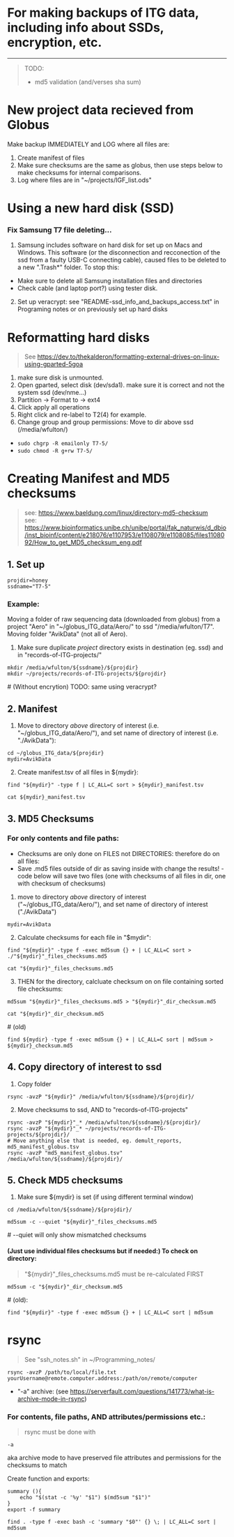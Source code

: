 # For making backups of ITG data, including info about SSDs, encryption, etc. 
-------------------------------------------------------------------------------


> TODO:
> - md5 validation (and/verses sha sum)

# New project data recieved from Globus
Make backup IMMEDIATELY and LOG where all files are:
1. Create manifest of files
2. Make sure checksums are the same as globus, then use steps below to make checksums for internal comparisons. 
3. Log where files are in "~/projects/IGF\_list.ods"

# Using a new hard disk (SSD)
### Fix Samsung T7 file deleting...
 1. Samsung includes software on hard disk for set up on Macs and Windows. This software (or the disconnection and recconection of the ssd from a faulty USB-C connecting cable), caused files to be deleted to a new ".Trash\*" folder. To stop this:
 - Make sure to delete all Samsung installation files and directories
 - Check cable (and laptop port?) using tester disk.  
 2. Set up veracrypt: see "README-ssd_info_and_backups_access.txt" in Programing notes or on previously set up hard disks
# Reformatting hard disks
> See https://dev.to/thekalderon/formatting-external-drives-on-linux-using-gparted-5goa
 1. make sure disk is unmounted.
 2. Open gparted, select disk (dev/sda1). make sure it is correct and not the system ssd (dev/nme...)
 3. Partition -> Format to -> ext4
 4. Click apply all operations
 5. Right click and re-label to T2(4) for example.  
 6. Change group and group permissions: Move to dir above ssd (/media/wfulton/)  
  - `sudo chgrp -R emailonly T7-5/` 
  - `sudo chmod -R g+rw T7-5/`
# Creating Manifest and MD5 checksums 
> see: https://www.baeldung.com/linux/directory-md5-checksum  
> see: https://www.bioinformatics.unibe.ch/unibe/portal/fak_naturwis/d_dbio/inst_bioinf/content/e218076/e1107953/e1108079/e1108085/files1108092/How_to_get_MD5_checksum_eng.pdf

## 1. Set up  
```  
projdir=honey
ssdname="T7-5"
```  

### Example:
Moving a folder of raw sequencing data (downloaded from globus) from a project "Aero" in "~/globus_ITG_data/Aero/" to ssd "/media/wfulton/T7". Moving folder "AvikData" (not all of Aero).  
 1. Make sure duplicate _project_ directory exists in destination (eg. ssd) and in "records-of-ITG-projects/"

```
mkdir /media/wfulton/${ssdname}/${projdir}
mkdir ~/projects/records-of-ITG-projects/${projdir}
```
  \# (Without encrytion) TODO: same using veracrypt?

## 2. Manifest
 1. Move to directory _above_ directory of interest (i.e. "~/globus_ITG_data/Aero/"), and set name of directory of interest (i.e. "./AvikData"):  

```
cd ~/globus_ITG_data/${projdir}
mydir=AvikData
```
  
 2. Create manifest.tsv of all files in ${mydir}:  

```
find "${mydir}" -type f | LC_ALL=C sort > ${mydir}_manifest.tsv
```
  

```
cat ${mydir}_manifest.tsv
```


## 3. MD5 Checksums
### For only contents and file paths:
 - Checksums are only done on FILES not DIRECTORIES: therefore do on all files:
 - Save .md5 files outside of dir as saving inside with change the results! - code below will save two files (one with checksums of all files in dir, one with checksum of checksums)

 1. move to directory _above_ directory of interest ("~/globus_ITG_data/Aero/"), and set name of directory of interest ("./AvikData")

```
mydir=AvikData
```

 2. Calculate checksums for each file in "$mydir":  

```
find "${mydir}" -type f -exec md5sum {} + | LC_ALL=C sort > ./"${mydir}"_files_checksums.md5
```
  

```
cat "${mydir}"_files_checksums.md5
```
  
 3. THEN for the directory, calcluate checksum on on file containing sorted file checksums:  

```
md5sum "${mydir}"_files_checksums.md5 > "${mydir}"_dir_checksum.md5
```
  

```
cat "${mydir}"_dir_checksum.md5
```

\# (old) 
```
find ${mydir} -type f -exec md5sum {} + | LC_ALL=C sort | md5sum > ${mydir}_checksum.md5
```


## 4. Copy directory of interest to ssd
1. Copy folder

```
rsync -avzP "${mydir}" /media/wfulton/${ssdname}/${projdir}/
```

2. Move checksums to ssd, AND to "records-of-ITG-projects"

```
rsync -avzP "${mydir}"_* /media/wfulton/${ssdname}/${projdir}/
rsync -avzP "${mydir}"_* ~/projects/records-of-ITG-projects/${projdir}/
# Move anything else that is needed, eg. demult_reports, md5_manifest_globus.tsv
rsync -avzP "md5_manifest_globus.tsv" /media/wfulton/${ssdname}/${projdir}/

```


## 5. Check MD5 checksums
 1. Make sure ${mydir} is set (if using different terminal window)  

```
cd /media/wfulton/${ssdname}/${projdir}/
```


```
md5sum -c --quiet "${mydir}"_files_checksums.md5
```
  \# --quiet will only show mismatched checksums  
#### (Just use individual files checksums but if needed:) To check on directory: 
 > "${mydir}"\_files\_checksums.md5 must be re-calculated FIRST  

```
md5sum -c "${mydir}"_dir_checksum.md5
```

\# (old): 
```
find "${mydir}" -type f -exec md5sum {} + | LC_ALL=C sort | md5sum
```
 


# rsync
> See "ssh\_notes.sh" in ~/Programming\_notes/


```
rsync -avzP /path/to/local/file.txt yourUsername@remote.computer.address:/path/on/remote/computer
```

 - "-a" archive: (see https://serverfault.com/questions/141773/what-is-archive-mode-in-rsync)
### For contents, file paths, AND attributes/permissions etc.:
> rsync must be done with 
```
-a
```
 aka archive mode to have preserved file attributes and permissions for the checksums to match

Create function and exports:  

```
summary (){
    echo "$(stat -c '%y' "$1") $(md5sum "$1")"
}
export -f summary
```


```
find . -type f -exec bash -c 'summary "$0"' {} \; | LC_ALL=C sort | md5sum
```






